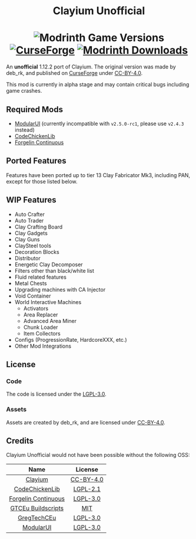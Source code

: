 <h1 align="center">Clayium Unofficial</h1>
<h1 align="center">
  <img alt="Modrinth Game Versions" src="https://img.shields.io/modrinth/game-versions/m5ogv9xL?style=for-the-badge">
  <br>
  <a href="https://www.curseforge.com/minecraft/mc-mods/clayium-unofficial"><img alt="CurseForge" src="https://cf.way2muchnoise.eu/1096085.svg?badge_style=for_the_badge"></a>
  <a href="https://modrinth.com/mod/clayium-unofficial"><img alt="Modrinth Downloads" src="https://img.shields.io/modrinth/dt/m5ogv9xL?style=for-the-badge&logo=modrinth&logoColor=1c1c1c&label=%20&labelColor=5ca424&color=2d2d2d"></a>
</h1>

An **unofficial** 1.12.2 port of Clayium.
The original version was made by deb_rk,
and published on [CurseForge](https://www.curseforge.com/minecraft/mc-mods/clayium) under [CC-BY-4.0](https://creativecommons.org/licenses/by/4.0/).

This mod is currently in alpha stage and may contain critical bugs including game crashes.

## Required Mods
- [ModularUI](https://github.com/CleanroomMC/ModularUI) (currently incompatible with `v2.5.0-rc1`, please use `v2.4.3` instead)
- [CodeChickenLib](https://github.com/TheCBProject/CodeChickenLib)
- [Forgelin Continuous](https://github.com/ChAoSUnItY/Forgelin-Continuous)

## Ported Features
Features have been ported up to tier 13 Clay Fabricator Mk3, 
including PAN, except for those listed below.

## WIP Features
- Auto Crafter
- Auto Trader
- Clay Crafting Board
- Clay Gadgets
- Clay Guns
- ClaySteel tools
- Decoration Blocks
- Distributor
- Energetic Clay Decomposer
- Filters other than black/white list
- Fluid related features
- Metal Chests
- Upgrading machines with CA Injector
- Void Container
- World Interactive Machines
  - Activators
  - Area Replacer
  - Advanced Area Miner
  - Chunk Loader
  - Item Collectors
- Configs (ProgressionRate, HardcoreXXX, etc.)
- Other Mod Integrations

## License
### Code
The code is licensed under the [LGPL-3.0](https://github.com/TRCDevelopers/Clayium/blob/develop/LICENSE).

### Assets
Assets are created by deb_rk, and are licensed under [CC-BY-4.0](https://creativecommons.org/licenses/by/4.0/).

## Credits

Clayium Unofficial would not have been possible without the following OSS:

|                                   Name                                   |                                      License                                      |
|:------------------------------------------------------------------------:|:---------------------------------------------------------------------------------:|
|     [Clayium](https://www.curseforge.com/minecraft/mc-mods/clayium)      |             [CC-BY-4.0](https://creativecommons.org/licenses/by/4.0/)             |
|     [CodeChickenLib](https://github.com/TheCBProject/CodeChickenLib)     |  [LGPL-2.1](https://github.com/TheCBProject/CodeChickenLib/blob/master/LICENSE)   |
| [Forgelin Continuous](https://github.com/ChAoSUnItY/Forgelin-Continuous) | [LGPL-3.0](https://github.com/ChAoSUnItY/Forgelin-Continuous/blob/master/LICENSE) |
|    [GTCEu Buildscripts](https://github.com/GregTechCEu/Buildscripts)     |      [MIT](https://github.com/GregTechCEu/Buildscripts/blob/master/LICENSE)       |
|          [GregTechCEu](https://github.com/GregTechCEu/GregTech)          |      [LGPL-3.0](https://github.com/GregTechCEu/GregTech/blob/master/LICENSE)      |
|          [ModularUI](https://github.com/CleanroomMC/ModularUI)           |     [LGPL-3.0](https://github.com/CleanroomMC/ModularUI/blob/master/LICENSE)      |
